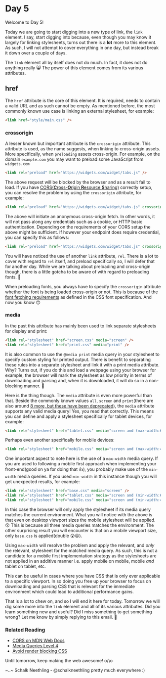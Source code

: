 # Day 5

Welcome to Day 5!

Today we are going to start digging into a new type of link, the `link` element. I say, start digging into because, even though you may know it largely for linking stylesheets, turns out there is a **lot** more to this element. As such, I will not attempt to cover everything in one day, but instead break it down over a couple of days.

The `link` element all by itself does not do much. In fact, it does not do anything really 😸 The power of this element comes from its various attributes.

## href

The `href` attribute is the core of this element. It is required, needs to contain a valid URL and as such cannot be empty. As mentioned before, the most commonly known use case is linking an external stylesheet, for example:

```html
<link href="style/main.css" />
```

### crossorigin

A lesser known but important attribute is the `crossorigin` attribute. This attribute is used, as the name suggests, when linking to cross-origin assets. More specifically, when `preloading` assets cross-origin. For example, on the domain `example.com` you may want to preload some JavaScript from `widgets.com`

```html
<link rel="preload" href="https://widgets.com/widget/tabs.js" />
```

The above request will be blocked by the browser and as a result fail to load. If you have [CORS(**C**ross-**O**rigin **R**esource **S**haring)](https://developer.mozilla.org/en-US/docs/Web/HTTP/CORS) correctly setup, you can resolve the problem by using the `crossorigin` attribute, for example:

``` html
<link rel="preload" href="https://widgets.com/widget/tabs.js" crossorigin />
```

The above will initiate an anonymous cross-origin fetch. In other words, it will not pass along any credentials such as a cookie, or HTTP basic authentication. Depending on the requirements of your CORS setup the above might be sufficient. If however your endpoint does require credential, you can specify this as follows:

```html
<link rel="preload" href="https://widgets.com/widget/tabs.js" crossorigin="use-credentials" />
```

You will have noticed the use of another `link` attribute, `rel`. There is a lot to cover with regard to `rel` itself, and preload specifically so, I will defer that for another day. While we are talking about preloading and cross-origin though, there is a little gotcha to be aware of with regard to preloading fonts. 🦄

When preloading fonts, you always have to specify the `crossorigin` attribute whether the font is being loaded cross-origin or not. This is because of the [font fetching requirements](https://drafts.csswg.org/css-fonts/#font-fetching-requirements) as defined in the CSS font specification. And now you know 🙃

### media

In the past this attribute has mainly been used to link separate stylesheets for display and print:

```html
<link rel="stylesheet" href="screen.css" media="screen" />
<link rel="stylesheet" href="print.css" media="print" />
```

It is also common to use the `@media print` media query in your stylesheet to specify custom styling for printed output. There is benefit to separating these rules into a separate stylesheet and link it with a print media attribute. Why? Turns out, if you do this and load a webpage using your browser for example, the browser will mark the stylesheet as low priority in terms of downloading and parsing and, when it is downloaded, it will do so in a non-blocking manner. 🎉

Here is the thing though. The `media` attribute is even more powerful than that. Beside the commonly known values `all`, `screen` and `print`(there are also around [8 more, but these have been deprecated](https://drafts.csswg.org/mediaqueries/#media-types)), the `media` attribute supports any valid media query! Yes, you read that correctly. This means you can define and apply a stylesheet specifically for tablet devices, for example:

```html
<link rel="stylesheet" href="tablet.css" media="screen and (max-width:63.9385em)" />
```

Perhaps even another specifically for mobile devices:

```html
<link rel="stylesheet" href="mobile.css" media="screen and (max-width:47.9385em)" />
```

One important aspect to note here is the use of a `max-width` media query. If you are used to following a mobile first approach when implementing your front-end(good on ya for doing that 👍), you probably make use of the `min-width` media queries. If you used `min-width` in this instance though you will get unexpected results, for example:

```html
<link rel="stylesheet" href="base.css" media="screen" />
<link rel="stylesheet" href="tablet.css" media="screen and (min-width:63.9385em)" />
<link rel="stylesheet" href="mobile.css" media="screen and (min-width:47.9385em)" />
```

In this case the browser will only apply the stylesheet if its media query matches the current environment. What you will notice with the above is that even on desktop viewport sizes the mobile stylesheet will be applied. 😮 This is because all three media queries matches the environment. The other surprising result you will encounter is that on a mobile viewport size, only `base.css` is applied(double 😮😮).

Using `max-width` will resolve the problem and apply the relevant, and _only_ the relevant, stylesheet for the matched media query. As such, this is not a candidate for a mobile first implementation strategy as the stylesheets are not applied in an additive manner i.e. apply mobile on mobile, mobile _and_ tablet on tablet, etc.

This can be useful in cases where you have CSS that is only ever applicable to a specific viewport. In so doing you free up your browser to focus on downloading and parsing CSS that is relevant for the immediate environment which could lead to additional performance gains.

That is a lot to chew on, and so I will end it here for today. Tomorrow we will dig some more into the `link` element and all of its various attributes. Did you learn something new and useful? Did I miss something to get something wrong? Let me know by simply replying to this email. 🙏

### Related Reading

- [CORS on MDN Web Docs](https://developer.mozilla.org/en-US/docs/Web/HTTP/CORS)
- [Media Queries Level 4](https://drafts.csswg.org/mediaqueries/)
- [Avoid render blocking CSS](https://web.dev/render-blocking-resources/#how-to-eliminate-render-blocking-stylesheets)

Until tomorrow, keep making the web awesome! o/\o

~..~
Schalk Neethling - @schalkneethling pretty much everywhere :)